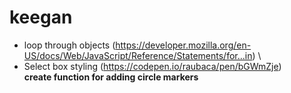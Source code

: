 # keegan
- loop through objects (https://developer.mozilla.org/en-US/docs/Web/JavaScript/Reference/Statements/for...in) \
- Select box styling (https://codepen.io/raubaca/pen/bGWmZje) \
**create function for adding circle markers**
